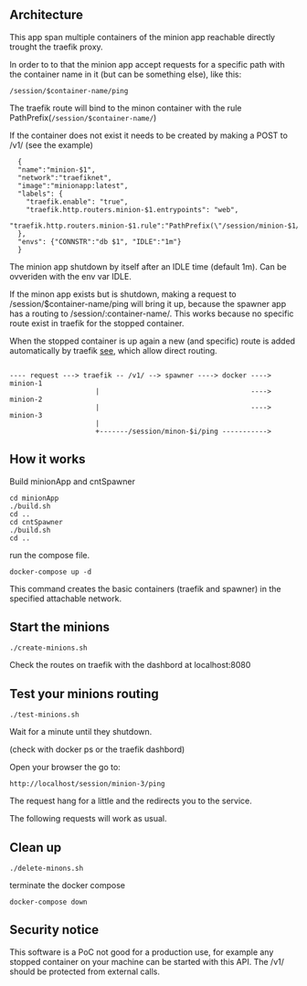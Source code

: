 ## Architecture

This app span multiple containers of the minion app reachable directly trought the traefik proxy.

In order to to that the minion app accept requests for a specific path with the container name in it (but can be something else), like this:
```
/session/$container-name/ping
```

The traefik route will bind to the minon container with the rule PathPrefix(`/session/$container-name/`)

If the container does not exist it needs to be created by making a POST to /v1/ (see the example)

```
  {
  "name":"minion-$1",
  "network":"traefiknet",
  "image":"minionapp:latest",
  "labels": {
    "traefik.enable": "true",
    "traefik.http.routers.minion-$1.entrypoints": "web",
    "traefik.http.routers.minion-$1.rule":"PathPrefix(\"/session/minion-$1/\")"
  },
  "envs": {"CONNSTR":"db $1", "IDLE":"1m"}
  }
```

The minion app shutdown by itself after an IDLE time (default 1m). Can be ovveriden with the env var IDLE.

If the minon app exists but is shutdown, making a request to /session/$container-name/ping will bring it up, because the spawner app has a routing to /session/:container-name/.
This works because no specific route exist in traefik for the stopped container.

When the stopped container is up again a new (and specific) route is added automatically by traefik [see](https://doc.traefik.io/traefik/routing/routers/#rule), which allow direct routing.

```

---- request ---> traefik -- /v1/ --> spawner ----> docker ---->  minion-1
                     |                                     ---->  minion-2
                     |                                     ---->  minion-3
                     |
                     +-------/session/minon-$i/ping ----------->

```

## How it works

Build minionApp and cntSpawner 

```
cd minionApp
./build.sh
cd ..
cd cntSpawner
./build.sh
cd ..
```

run the compose file.

```
docker-compose up -d
```

This command creates the basic containers (traefik and spawner) in the specified attachable network.

## Start the minions

```
./create-minions.sh
```

Check the routes on traefik with the dashbord at localhost:8080

## Test your minions routing

```
./test-minions.sh
```

Wait for a minute until they shutdown.

(check with docker ps or the traefik dashbord)

Open your browser the go to:

```
http://localhost/session/minion-3/ping 
```

The request hang for a little and the redirects you to the service.

The following requests will work as usual.

## Clean up

```
./delete-minons.sh
```

terminate the docker compose

```
docker-compose down
```

## Security notice 
This software is a PoC not good for a production use, for example any stopped container on your machine can be started with this API.
The /v1/ should be protected from external calls.








